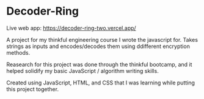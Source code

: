 # Decoder-Ring

Live web app: https://decoder-ring-two.vercel.app/

A project for my thinkful engineering course I wrote the javascript for. Takes strings as inputs and encodes/decodes them using ddifferent encryption methods.

Reasearch for this project was done through the thinkful bootcamp, and it helped solidify my basic JavaScript / algorithm writing skills. 

Created using JavaScript, HTML, and CSS that I was learning while putting this project together.

